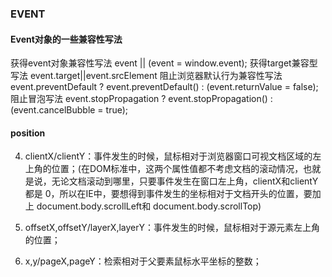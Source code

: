 ### EVENT

#### Event对象的一些兼容性写法

获得event对象兼容性写法
event || (event = window.event);
获得target兼容型写法
event.target||event.srcElement
阻止浏览器默认行为兼容性写法
event.preventDefault ? event.preventDefault() : (event.returnValue = false);
阻止冒泡写法
event.stopPropagation ? event.stopPropagation() : (event.cancelBubble = true);


#### position
4. clientX/clientY：事件发生的时候，鼠标相对于浏览器窗口可视文档区域的左上角的位置；(在DOM标准中，这两个属性值都不考虑文档的滚动情况，也就是说，无论文档滚动到哪里，只要事件发生在窗口左上角，clientX和clientY都是 0，所以在IE中，要想得到事件发生的坐标相对于文档开头的位置，要加上
document.body.scrollLeft和 document.body.scrollTop)

5. offsetX,offsetY/layerX,layerY：事件发生的时候，鼠标相对于源元素左上角的位置；

6. x,y/pageX,pageY：检索相对于父要素鼠标水平坐标的整数；